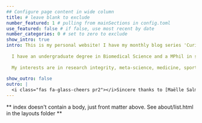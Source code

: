 ```yaml
---
## Configure page content in wide column
title: # leave blank to exclude
number_featured: 1 # pulling from mainSections in config.toml
use_featured: false # if false, use most recent by date
number_categories: 0 # set to zero to exclude
show_intro: true
intro: This is my personal website! I have my monthly blog series 'Curiosity Chronicles'. I'll keep updates on some interesting projects (to me at least), the trials and tribulations of my PhD and some randomness! <br><br>
  
  I have an undergraduate degree in Biomedical Science and a MPhil in sport performance. Now, I'm completing a PhD in medical statistics. My PhD focuses on meta-research in clinical prediction models, examining poor statistical practices. <br><br>
  
  My interests are in research integrity, meta-science, medicine, sport and statistics. 
  
show_outro: false
outro: |
  <i class="fas fa-glass-cheers pr2"></i>Sincere thanks to [Maëlle Salmon](https://masalmon.eu/) for her help naming this Hugo theme!
---
```


** index doesn't contain a body, just front matter above.
See about/list.html in the layouts folder **